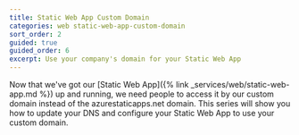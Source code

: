 ```yaml
---
title: Static Web App Custom Domain
categories: web static-web-app-custom-domain
sort_order: 2
guided: true
guided_order: 6
excerpt: Use your company's domain for your Static Web App
---
```

Now that we've got our [Static Web App]({% link _services/web/static-web-app.md %}) up and running, we need people to access it by our custom domain instead of the azurestaticapps.net domain. This series will show you how to update your DNS and configure your Static Web App to use your custom domain.